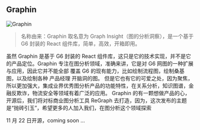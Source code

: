 ## Graphin

![Graphin](https://gw.alipayobjects.com/mdn/rms_00edcb/afts/img/A*EkJmRrmuJAgAAAAAAAAAAABkARQnAQ)

> 名称由来：Graphin 取名意为 Graph Insight（图的分析洞察），是一个基于 G6 封装的 React 组件库，简单，高效，开箱即用。

虽然 Graphin 是基于 G6 封装的 React 组件库，这只是它的技术实现，并不是它的产品定位。Graphin 专注在图分析领域，准确来讲，它是对 G6 网图的一种扩展与应用，因此它并不能全部 覆盖 G6 的现有能力，比如绘制流程图，绘制桑基图，以及绘制各种 产品经理 开脑洞的图。
但是它也有它的可爱之处，因为聚焦，所以更加强大，集成业界优秀图分析产品的功能特性，在关系分析，知识图谱，金融反欺诈，物流安全等领域有着广泛的应用。
Graphin 的有一颗想做产品的心，开源后，我们将对标商业图分析工具 ReGraph 去打造，因为，这次发布的主题是“抛砖引玉”，希望更多的人加入我们，在图分析这个领域探索

11 月 22 日开源，coming soon ...
